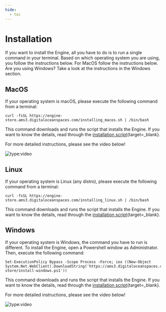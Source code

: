 ```yaml
---
hide:
  - toc
---
```


# Installation
If you want to install the Engine, all you have to do is to run a single command in your terminal. Based on which
operating system you are using, you follow the instructions below. For MacOS follow the instructions below. Are you
using Windows? Take a look at the instructions in the Windows section.

## MacOS
If your operating system is macOS, please execute the following command from a terminal:

```
curl -fsSL https://engine-store.ams3.digitaloceanspaces.com/installing_macos.sh | /bin/bash
```

This command downloads and runs the script that installs the Engine. If you want to know the details, read through
the [installation script](https://engine-store.ams3.digitaloceanspaces.com/installing_macos.sh){target=_blank}.

For more detailed instructions, please see the video below!

![type:video](https://www.youtube.com/embed/-C-SHgOj5Ro)

## Linux

If your operating system is Linux (any distro), please execute the following command from a terminal:

```
curl -fsSL https://engine-store.ams3.digitaloceanspaces.com/installing_linux.sh | /bin/bash
```

This command downloads and runs the script that installs the Engine. If you want to know the details, read through
the [installation script](https://engine-store.ams3.digitaloceanspaces.com/installing_linux.sh){target=_blank}.

## Windows

If your operating system is Windows, the command you have to run is different. To install the Engine, open a Powershell
window as Administrator. Then, execute the following command:

```
Set-ExecutionPolicy Bypass -Scope Process -Force; iex ((New-Object System.Net.WebClient).DownloadString('https://ams3.digitaloceanspaces.com/engine-store/install-windows.ps1'))
```

This command downloads and runs the script that installs the Engine. If you want to know the details, read through
the [installation script](https://ams3.digitaloceanspaces.com/engine-store/install-windows.ps1){target=_blank}.

For more detailed instructions, please see the video below!

![type:video](https://www.youtube.com/embed/rKLvhZVG3Po)

